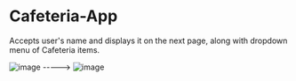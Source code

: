 # Cafeteria-App
Accepts user's name and displays it on the next page, along with dropdown menu of Cafeteria items.

![image](https://github.com/sharanchoksi/Cafeteria-App/assets/117386534/5d8958cc-cf21-489d-b39d-8c46f3336a54) -----> ![image](https://github.com/sharanchoksi/Cafeteria-App/assets/117386534/644ed5d6-eb22-4c9c-912d-5fda82ffec95)

